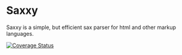 Saxxy
====

Saxxy is a simple, but efficient sax parser for html and other markup languages.


[![Coverage Status](https://img.shields.io/coveralls/marmeladema/Saxxy.svg)](https://coveralls.io/r/marmeladema/Saxxy)
